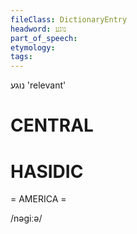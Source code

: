 ```yaml
---
fileClass: DictionaryEntry
headword: נוגע
part_of_speech: 
etymology: 
tags: 
---
```

נוגע
'relevant'

CENTRAL
========

HASIDIC
=======
= AMERICA = 

/nəgiːə/ 